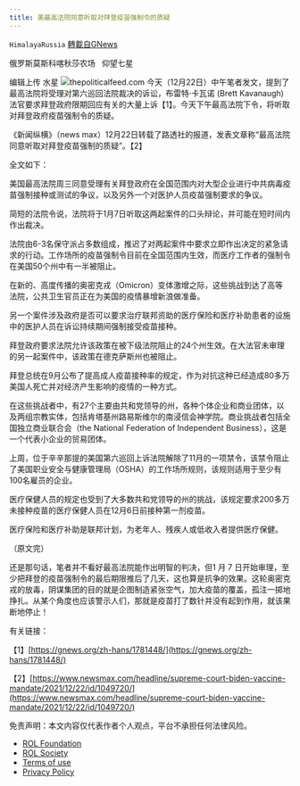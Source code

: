 ```yaml
---
title: 美最高法院同意听取对拜登疫苗强制令的质疑
---
```

`HimalayaRussia` [轉載自GNews](https://gnews.org/zh-hans/1782116/)

俄罗斯莫斯科喀秋莎农场   仰望七星

编辑上传  水星
![](https://assets.gnews.org/wp-content/uploads/2021/12/S-3.jpg)thepoliticalfeed.com
今天（12月22日）中午笔者发文，提到了最高法院将受理对第六巡回法院裁决的诉讼，布雷特·卡瓦诺 (Brett Kavanaugh)法官要求拜登政府限期回应有关的大量上诉【1】。今天下午最高法院下令，将听取对拜登政府疫苗强制令的质疑。

《新闻纵横》（news max）12月22日转载了路透社的报道，发表文章称“最高法院同意听取对拜登疫苗强制的质疑”。【2】

全文如下：

美国最高法院周三同意受理有关拜登政府在全国范围内对大型企业进行中共病毒疫苗强制接种或测试的争议，以及另外一个对医护人员疫苗强制要求的争议。

简短的法院令说，法院将于1月7日听取这两起案件的口头辩论，并可能在短时间内作出裁决。

法院由6-3名保守派占多数组成，推迟了对两起案件中要求立即作出决定的紧急请求的行动。工作场所的疫苗强制令目前在全国范围内生效，而医疗工作者的强制令在美国50个州中有一半被阻止。

在新的、高度传播的奥密克戎（Omicron）变体激增之际，这些挑战到达了高等法院，公共卫生官员正在为美国的疫情暴增新浪做准备。

另一个案件涉及政府是否可以要求治疗联邦资助的医疗保险和医疗补助患者的设施中的医护人员在诉讼持续期间强制接受疫苗接种。

拜登政府要求法院允许该政策在被下级法院阻止的24个州生效。在大法官未审理的另一起案件中，该政策在德克萨斯州也被阻止。

拜登总统在9月公布了提高成人疫苗接种率的规定，作为对抗这种已经造成80多万美国人死亡并对经济产生影响的疫情的一种方式。

在这些挑战者中，有27个主要由共和党领导的州，各种个体企业和商业团体，以及两组宗教实体，包括肯塔基州路易斯维尔的南浸信会神学院。商业挑战者包括全国独立商业联合会（the National Federation of Independent Business），这是一个代表小企业的贸易团体。

上周，位于辛辛那提的美国第六巡回上诉法院解除了11月的一项禁令，该禁令阻止了美国职业安全与健康管理局（OSHA）的工作场所规则，该规则适用于至少有100名雇员的企业。

医疗保健人员的规定也受到了大多数共和党领导的州的挑战，该规定要求200多万未接种疫苗的医疗保健人员在12月6日前接种第一剂疫苗。

医疗保险和医疗补助是联邦计划，为老年人、残疾人或低收入者提供医疗保健。

（原文完）

还是那句话，笔者并不看好最高法院能作出明智的判决，但1 月 7 日开始审理，至少把拜登的疫苗强制令的最后期限推后了几天，这也算是抗争的效果。这轮奥密克戎的放毒，阴谋集团的目的就是企图制造紧张空气，加大疫苗的覆盖，孤注一掷地挣扎。从某个角度也应该警示人们，那就是疫苗打了数针并没有起到作用，就该果断地停止！

有关链接：

【1】[https://gnews.org/zh-hans/1781448/](https://gnews.org/zh-hans/1781448/)

【2】[https://www.newsmax.com/headline/supreme-court-biden-vaccine-mandate/2021/12/22/id/1049720/](https://www.newsmax.com/headline/supreme-court-biden-vaccine-mandate/2021/12/22/id/1049720/)

 

免责声明：本文内容仅代表作者个人观点，平台不承担任何法律风险。

- [ROL Foundation](https://rolfoundation.org/)
- [ROL Society](https://rolsociety.org/)
- [Terms of use](https://gnews.org/terms-of-use-3/)
- [Privacy Policy](https://gnews.org/privacy-policy/)
